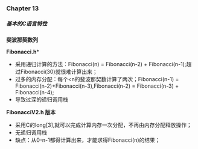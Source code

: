 ### Chapter 13
##### 基本的C语言特性

**斐波那契数列**

**Fibonacci.h***

- 采用递归计算的方法：Fibonacci(n) = Fibonacci(n-2) + Fibonacci(n-1);超过Fibonacci(30)就很难计算出来；
- 过多的内存分配：每个<n的斐波那契数计算了两次；Fibonacci(n-1) = Fibonacci(n-2)+Fibonacci(n-3),Fibonacci(n-2) = Fibonacci(n-3) + Fibonacci(n-4);
- 导致过深的递归调用栈

**FibonacciV2.h 版本**

- 采用C的long[3],就可以完成计算内存一次分配，不再由内存分配释放操作；
- 无递归调用栈
- 缺点：从0-n-1都得计算出来，才能求得Fibonacci(n)的结果；